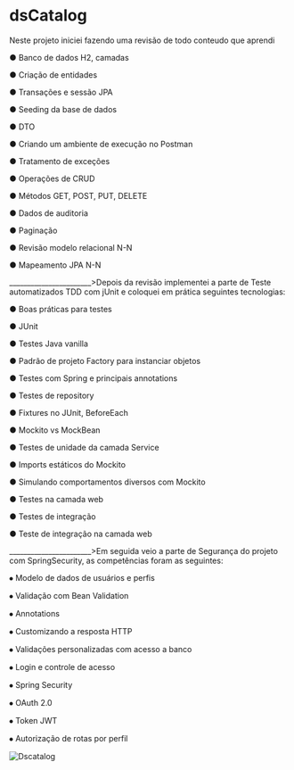 # dsCatalog

Neste projeto iniciei fazendo uma revisão de todo conteudo que aprendi 


●	Banco de dados H2, camadas

●	Criação de entidades

●	Transações e sessão JPA

●	Seeding da base de dados

●	DTO

●	Criando um ambiente de execução no Postman

●	Tratamento de exceções

●	Operações de CRUD

●	Métodos GET, POST, PUT, DELETE

●	Dados de auditoria

●	Paginação

●	Revisão modelo relacional N-N

●	Mapeamento JPA N-N

_______________________>Depois da revisão implementei a parte de Teste automatizados TDD com jUnit e coloquei em prática  seguintes tecnologias:


●	Boas práticas para testes

●	JUnit

●	Testes Java vanilla

●	Padrão de projeto Factory para instanciar objetos

●	Testes com Spring e principais annotations

●	Testes de repository

●	Fixtures no JUnit, BeforeEach

●	Mockito vs MockBean

●	Testes de unidade da camada Service

●	Imports estáticos do Mockito

●	Simulando comportamentos diversos com Mockito

●	Testes na camada web

●	Testes de integração

●	Teste de integração na camada web

_______________________>Em seguida veio a parte de Segurança do projeto com SpringSecurity, as competências foram as seguintes:

⦁	Modelo de dados de usuários e perfis

⦁	Validação com Bean Validation

⦁	Annotations

⦁	Customizando a resposta HTTP

⦁	Validações personalizadas com acesso a banco

⦁	Login e controle de acesso

⦁	Spring Security

⦁	OAuth 2.0

⦁	Token JWT

⦁	Autorização de rotas por perfil




![Dscatalog](https://github.com/DennerOl/dsCatalog/assets/124217386/11bf2324-61b5-41c1-af15-9cba4c2d66a9)


